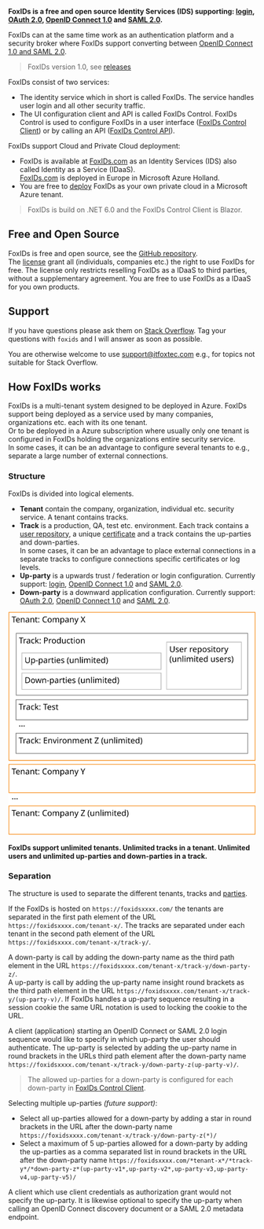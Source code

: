 **FoxIDs is a free and open source Identity Services (IDS) supporting: [login](login.md), [OAuth 2.0](oauth-2.0.md), [OpenID Connect 1.0](oidc.md) and [SAML 2.0](saml-2.0.md).**

FoxIDs can at the same time work as an authentication platform and a security broker where FoxIDs support converting between [OpenID Connect 1.0 and SAML 2.0](parties.md).


> FoxIDs version 1.0, see [releases](https://github.com/ITfoxtec/FoxIDs/releases)

FoxIDs consist of two services:

- The identity service which in short is called FoxIDs. The service handles user login and all other security traffic.
- The UI configuration client and API is called FoxIDs Control. FoxIDs Control is used to configure FoxIDs in a user interface ([FoxIDs Control Client](control.md#foxids-control-client)) or by calling an API ([FoxIDs Control API](control.md#foxids-control-api)).

FoxIDs support Cloud and Private Cloud deployment:

- FoxIDs is available at [FoxIDs.com](https://foxids.com) as an Identity Services (IDS) also called Identity as a Service (IDaaS).  
[FoxIDs.com](https://foxids.com) is deployed in Europe in Microsoft Azure Holland.
- You are free to [deploy](deployment.md) FoxIDs as your own private cloud in a Microsoft Azure tenant.

> FoxIDs is build on .NET 6.0 and the FoxIDs Control Client is Blazor.

## Free and Open Source

FoxIDs is free and open source, see the [GitHub repository](https://github.com/ITfoxtec/FoxIDs).  
The [license](https://github.com/ITfoxtec/FoxIDs/blob/master/LICENSE) grant all (individuals, companies etc.) the right to use FoxIDs for free. The license only restricts reselling FoxIDs as a IDaaS to third parties, without a supplementary agreement.
You are free to use FoxIDs as a IDaaS for you own products.

## Support

If you have questions please ask them on [Stack Overflow](https://stackoverflow.com/questions/tagged/foxids). Tag your questions with `foxids` and I will answer as soon as possible.

You are otherwise welcome to use [support@itfoxtec.com](mailto:support@itfoxtec.com?subject=FoxIDs) e.g., for topics not suitable for Stack Overflow.

## How FoxIDs works

FoxIDs is a multi-tenant system designed to be deployed in Azure. FoxIDs support being deployed as a service used by many companies, organizations etc. each with its one tenant.  
Or to be deployed in a Azure subscription where usually only one tenant is configured in FoxIDs holding the organizations entire security service.  
In some cases, it can be an advantage to configure several tenants to e.g., separate a large number of external connections.

### Structure

FoxIDs is divided into logical elements.

- **Tenant** contain the company, organization, individual etc. security service. A tenant contains tracks.
- **Track** is a production, QA, test etc. environment. Each track contains a [user repository](login.md#user-repository), a unique [certificate](certificates.md) and a track contains the up-parties and down-parties.  
In some cases, it can be an advantage to place external connections in a separate tracks to configure connections specific certificates or log levels.
- **Up-party** is a upwards trust / federation or login configuration. Currently support: [login](login.md), [OpenID Connect 1.0](oidc.md#up-party) and [SAML 2.0](saml-2.0.md#up-party).
- **Down-party** is a downward application configuration. Currently support: [OAuth 2.0](oauth-2.0.md#down-party), [OpenID Connect 1.0](oidc.md#down-party) and [SAML 2.0](saml-2.0.md#down-party).

![FoxIDs structure](images/structure.svg)

**FoxIDs support unlimited tenants. Unlimited tracks in a tenant. Unlimited users and unlimited up-parties and down-parties in a track.**

### Separation
The structure is used to separate the different tenants, tracks and [parties](parties.md). 

If the FoxIDs is hosted on `https://foxidsxxxx.com/` the tenants are separated in the first path element of the URL `https://foxidsxxxx.com/tenant-x/`. 
The tracks are separated under each tenant in the second path element of the URL `https://foxidsxxxx.com/tenant-x/track-y/`.

A down-party is call by adding the down-party name as the third path element in the URL `https://foxidsxxxx.com/tenant-x/track-y/down-party-z/`.  
A up-party is call by adding the up-party name insight round brackets as the third path element in the URL `https://foxidsxxxx.com/tenant-x/track-y/(up-party-v)/`. 
If FoxIDs handles a up-party sequence resulting in a session cookie the same URL notation is used to locking the cookie to the URL.

A client (application) starting an OpenID Connect or SAML 2.0 login sequence would like to specify in which up-party the user should authenticate. 
The up-party is selected by adding the up-party name in round brackets in the URLs third path element after the down-party name `https://foxidsxxxx.com/tenant-x/track-y/down-party-z(up-party-v)/`.  

> The allowed up-parties for a down-party is configured for each down-party in [FoxIDs Control Client](control.md#foxids-control-client).

Selecting multiple up-parties *(future support)*:

- Select all up-parties allowed for a down-party by adding a star in round brackets in the URL after the down-party name `https://foxidsxxxx.com/tenant-x/track-y/down-party-z(*)/`
- Select a maximum of 5 up-parties allowed for a down-party by adding the up-parties as a comma separated list in round brackets in the URL after the down-party name `https://foxidsxxxx.com/*tenant-x*/*track-y*/*down-party-z*(up-party-v1*,up-party-v2*,up-party-v3,up-party-v4,up-party-v5)/`

A client which use client credentials as authorization grant would not specify the up-party. It is likewise optional to specify the up-party when calling an OpenID Connect discovery document or a SAML 2.0 metadata endpoint.